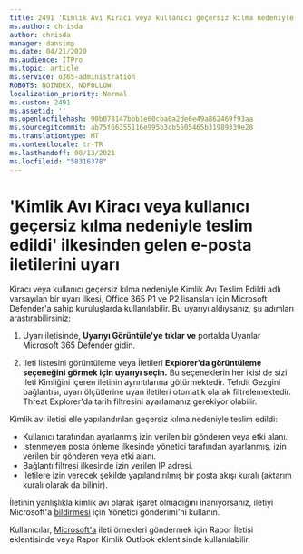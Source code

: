 ```yaml
---
title: 2491 'Kimlik Avı Kiracı veya kullanıcı geçersiz kılma nedeniyle teslim edildi' ilkesinden gelen e-posta iletilerini uyarı
ms.author: chrisda
author: chrisda
manager: dansimp
ms.date: 04/21/2020
ms.audience: ITPro
ms.topic: article
ms.service: o365-administration
ROBOTS: NOINDEX, NOFOLLOW
localization_priority: Normal
ms.custom: 2491
ms.assetid: ''
ms.openlocfilehash: 90b078147bbb1e60cba0a2de6e49a862469f93aa
ms.sourcegitcommit: ab75f66355116e995b3cb5505465b31989339e28
ms.translationtype: MT
ms.contentlocale: tr-TR
ms.lasthandoff: 08/13/2021
ms.locfileid: "58316378"
---
```

# <a name="alert-email-messages-from-the-phish-delivered-due-to-tenant-or-user-override-policy"></a>'Kimlik Avı Kiracı veya kullanıcı geçersiz kılma nedeniyle teslim edildi' ilkesinden gelen e-posta iletilerini uyarı

Kiracı veya kullanıcı  geçersiz kılma nedeniyle Kimlik Avı Teslim Edildi adlı varsayılan bir uyarı ilkesi, Office 365 P1 ve P2 lisansları için Microsoft Defender'a sahip kuruluşlarda kullanılabilir. Bu uyarıyı aldıysanız, şu adımları araştırabilirsiniz:

1. Uyarı iletisinde, **Uyarıyı Görüntüle'ye** **tıklar ve** portalda Uyarılar Microsoft 365 Defender gidin.

2. İleti listesini görüntüleme veya İletileri **Explorer'da görüntüleme seçeneğini** **görmek için uyarıyı seçin.** Bu seçeneklerin her ikisi de sizi İleti Kimliğini içeren iletinin ayrıntılarına götürmektedir. Tehdit Gezgini bağlantısı, uyarı ölçütlerine uyan iletileri otomatik olarak filtrelemektedir. Threat Explorer'da tarih filtresini ayarlamanız gerekiyor olabilir.

Kimlik avı iletisi elle yapılandırılan geçersiz kılma nedeniyle teslim edildi:

- Kullanıcı tarafından ayarlanmış izin verilen bir gönderen veya etki alanı.
- İstenmeyen posta önleme ilkesinde yönetici tarafından ayarlanmış, izin verilen bir gönderen veya etki alanı.
- Bağlantı filtresi ilkesinde izin verilen IP adresi.
- İletilere izin verecek şekilde yapılandırılmış bir posta akışı kuralı (aktarım kuralı olarak da bilinir).

İletinin yanlışlıkla kimlik avı olarak işaret olmadığını inanıyorsanız, iletiyi Microsoft'a [bildirmesi](https://docs.microsoft.com/microsoft-365/security/office-365-security/admin-submission) için Yönetici gönderimi'ni kullanın.

Kullanıcılar, [Microsoft'a](https://docs.microsoft.com/microsoft-365/security/office-365-security/enable-the-report-message-add-in) ileti örnekleri göndermek için Rapor İletisi eklentisinde veya Rapor Kimlik Outlook eklentisinde kullanılabilir.
